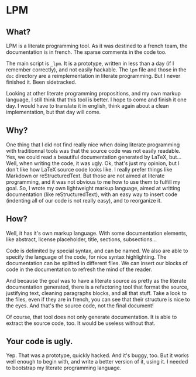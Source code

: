 LPM
===

What?
-----

LPM is a literate programming tool. As it was destined to a french team,
the documentation is in french. The sparse comments in the code too. 

The main script is `_lpm`. It is a prototype, written in less than a day
(if I remember correctly), and not easily hackable. The `lpm` file and
those in the `doc` directory are a reimplementation in literate
programming. But I never finished it. Been sidetracked. 

Looking at other literate programming propositions, and my own markup
language, I still think that this tool is better. I hope to come and
finish it one day. I would have to translate it in english, think again
about a clean implementation, but that day will come.

Why?
----

One thing that I did not find really nice when doing literate
programming with traditionnal tools was that the source code was not
easily readable. Yes, we could read a beautiful documentation generated
by LaTeX, but... Well, when writing the code, it was ugly. Ok, that's
just my opinion, but I don't like how LaTeX source code looks like. I
really prefer things like Markdown or reStructuredText. But those are
not aimed at literate programming, and it was not obvious to me how to
use them to fulfill my goal. So, I wrote my own lightweight markup
language, aimed at writting documentation (like reStructuredText), with
an easy way to insert code (indenting all of our code is not really
easy), and to reorganize it.

How?
----

Well, it has it's own markup language. With some documentation elements,
like abstract, license placeholder, title, sections, subsections...

Code is delimited by special syntax, and can be named. We also are able
to specify the language of the code, for nice syntax highlighting. The
documentation can be splitted in different files. We can insert our
blocks of code in the documentation to refresh the mind of the reader. 

And because the goal was to have a literate source as pretty as the
literate documentation generated, there is a refactoring tool that
format the source, justifying text, cleaning paragraphs blocks, and all
that stuff. Take a look to the files, even if they are in french, you
can see that their structure is nice to the eyes. And that's the source
code, not the final document!

Of course, that tool does not only generate documentation. It is able to
extract the source code, too. It would be useless without that.

Your code is ugly.
------------------

Yep. That was a prototype, quickly hacked. And it's buggy, too. But it
works well enough to begin with, and write a better version of it, using
it. I needed to bootstrap my literate programming language.


